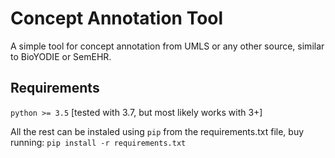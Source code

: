 # Concept Annotation Tool

A simple tool for concept annotation from UMLS or any other source, similar to BioYODIE or SemEHR.


## Requirements
`python >= 3.5` [tested with 3.7, but most likely works with 3+]

All the rest can be instaled using `pip` from the requirements.txt file, buy running:
`pip install -r requirements.txt`
